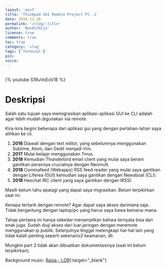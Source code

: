 ```yaml
---
layout: 'post'
title: 'Thinkpad X61 Remote Project Pt. 1'
date: 2018-11-30
permalink: '/vlog/:title'
author: 'BanditHijo'
license: true
comments: true
toc: true
category: 'vlog'
tags: ['Terminal']
pin:
voice:
---
```


<div style="margin-top:30px;"></div>

{% youtube S1RuVoEoV1E %}

# Deskripsi

Salah satu tujuan saya memigrasikan aplikasi-aplikasi GUI ke CLI adalah agar lebih mudah digunakan via remote.

Kira-kira begini beberapa dari aplikasi gui yang dengan perlahan-lahan saya alihkan ke cli.

1. **2016** Diawali dengan text editor, yang sebelumnya menggunakan Sublime, Atom, dan Gedit menjadi Vim.
2. **2017** Mulai belajar menggunakan Tmux.
3. **2018** Kemudian Thunderbird email client yang mulai saya berani gantikan perannya crucialnya dengan Neomutt.
4. **2018** Commafeed (Webapps) RSS feed reader yang mulai saya gantikan dengan Liferea (GUI) kemudian saya gantikan dengan Newsboat (CLI).
5. **2018** Hexchat IRC client yang saya gantikan dengan IRSSI.

Masih belum tahu apalagi yang dapat saya migrasikan. Belum terpikirkan saat ini.

Kenapa tertarik dengan remote?
Agar dapat saya akses darimana saja. Tidak bergantung dengan laptop/pc yang harus saya bawa kemana-mana.

Tahap pertama ini hanya sekedar menampilkan bahwa ternyata bisa dan enak juga. Sudah diuji akses dari luar jaringan dengan meremote menggunakan ip publik. Selanjutnya tinggal melengkapi hal-hal lain yang tidak kalah penting seperti sekenario2 keamanan, dll.

Mungkin part 2 tidak akan dibuatkan dokumentasinya (saat ini belum terpikirkan).

Background music:
[Raisa - LDR](https://youtu.be/sdPKH88gqjQ){:target="_blank"}
